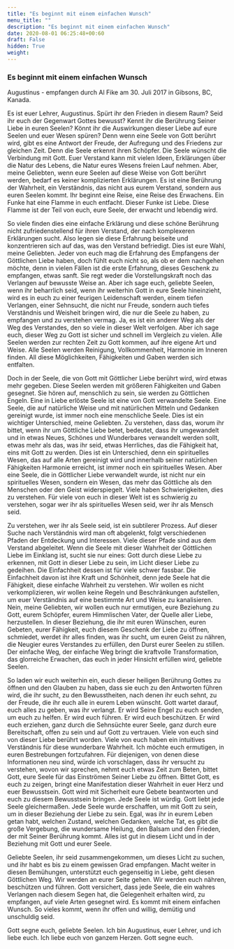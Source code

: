 ```yaml
---
title: "Es beginnt mit einem einfachen Wunsch"
menu_title: ""
description: "Es beginnt mit einem einfachen Wunsch"
date: 2020-08-01 06:25:48+00:60
draft: False
hidden: True
weight:
---
```

### Es beginnt mit einem einfachen Wunsch

Augustinus - empfangen durch Al Fike am 30. Juli 2017 in Gibsons, BC, Kanada.

Es ist euer Lehrer, Augustinus. Spürt ihr den Frieden in diesem Raum? Seid ihr euch der Gegenwart Gottes bewusst? Kennt ihr die Berührung Seiner Liebe in euren Seelen? Könnt ihr die Auswirkungen dieser Liebe auf eure Seelen und euer Wesen spüren? Denn wenn eine Seele von Gott berührt wird, gibt es eine Antwort der Freude, der Aufregung und des Friedens zur gleichen Zeit. Denn die Seele erkennt ihren Schöpfer. Die Seele wünscht die Verbindung mit Gott. Euer Verstand kann mit vielen Ideen, Erklärungen über die Natur des Lebens, die Natur eures Wesens freien Lauf nehmen. Aber, meine Geliebten, wenn eure Seelen auf diese Weise von Gott berührt werden, bedarf es keiner komplizierten Erklärungen. Es ist eine Berührung der Wahrheit, ein Verständnis, das nicht aus eurem Verstand, sondern aus euren Seelen kommt. Ihr beginnt eine Reise, eine Reise des Erwachens. Ein Funke hat eine Flamme in euch entfacht. Dieser Funke ist Liebe. Diese Flamme ist der Teil von euch, eure Seele, der erwacht und lebendig wird.

So viele finden dies eine einfache Erklärung und diese schöne Berührung nicht zufriedenstellend für ihren Verstand, der nach komplexeren Erklärungen sucht. Also legen sie diese Erfahrung beiseite und konzentrieren sich auf das, was den Verstand befriedigt. Dies ist eure Wahl, meine Geliebten. Jeder von euch mag die Erfahrung des Empfangens der Göttlichen Liebe haben, doch fühlt euch nicht so, als ob er dem nachgehen möchte, denn in vielen Fällen ist die erste Erfahrung, dieses Geschenk zu empfangen, etwas sanft. Sie regt weder die Vorstellungskraft noch das Verlangen auf bewusste Weise an. Aber ich sage euch, geliebte Seelen, wenn ihr beharrlich seid, wenn ihr weiterhin Gott in eure Seele hineinzieht, wird es in euch zu einer feurigen Leidenschaft werden, einem tiefen Verlangen, einer Sehnsucht, die nicht nur Freude, sondern auch tiefes Verständnis und Weisheit bringen wird, die nur die Seele zu haben, zu empfangen und zu verstehen vermag. Ja, es ist ein anderer Weg als der Weg des Verstandes, den so viele in dieser Welt verfolgen. Aber ich sage euch, dieser Weg zu Gott ist sicher und schnell im Vergleich zu vielen. Alle Seelen werden zur rechten Zeit zu Gott kommen, auf ihre eigene Art und Weise. Alle Seelen werden Reinigung, Vollkommenheit, Harmonie im Inneren finden. All diese Möglichkeiten, Fähigkeiten und Gaben werden sich entfalten.

Doch in der Seele, die von Gott mit Göttlicher Liebe berührt wird, wird etwas mehr gegeben. Diese Seelen werden mit größeren Fähigkeiten und Gaben gesegnet. Sie hören auf, menschlich zu sein, sie werden zu Göttlichen Engeln. Eine in Liebe erlöste Seele ist eine von Gott verwandelte Seele. Eine Seele, die auf natürliche Weise und mit natürlichen Mitteln und Gedanken gereinigt wurde, ist immer noch eine menschliche Seele. Dies ist ein wichtiger Unterschied, meine Geliebten. Zu verstehen, dass das, worum ihr bittet, wenn ihr um Göttliche Liebe betet, bedeutet, dass ihr umgewandelt und in etwas Neues, Schönes und Wunderbares verwandelt werden sollt, etwas mehr als das, was ihr seid, etwas Herrliches, das die Fähigkeit hat, eins mit Gott zu werden. Dies ist ein Unterschied, denn ein spirituelles Wesen, das auf alle Arten gereinigt wird und innerhalb seiner natürlichen Fähigkeiten Harmonie erreicht, ist immer noch ein spirituelles Wesen. Aber eine Seele, die in Göttlicher Liebe verwandelt wurde, ist nicht nur ein spirituelles Wesen, sondern ein Wesen, das mehr das Göttliche als den Menschen oder den Geist widerspiegelt. Viele haben Schwierigkeiten, dies zu verstehen. Für viele von euch in dieser Welt ist es schwierig zu verstehen, sogar wer ihr als spirituelles Wesen seid, wer ihr als Mensch seid.

Zu verstehen, wer ihr als Seele seid, ist ein subtilerer Prozess. Auf dieser Suche nach Verständnis wird man oft abgelenkt, folgt verschiedenen Pfaden der Entdeckung und Interessen. Viele dieser Pfade sind aus dem Verstand abgeleitet. Wenn die Seele mit dieser Wahrheit der Göttlichen Liebe im Einklang ist, sucht sie nur eines: Gott durch diese Liebe zu erkennen, mit Gott in dieser Liebe zu sein, im Licht dieser Liebe zu gedeihen. Die Einfachheit dessen ist für viele schwer fassbar. Die Einfachheit davon ist ihre Kraft und Schönheit, denn jede Seele hat die Fähigkeit, diese einfache Wahrheit zu verstehen. Wir wollen es nicht verkomplizieren, wir wollen keine Regeln und Beschränkungen aufstellen, um euer Verständnis auf eine bestimmte Art und Weise zu kanalisieren. Nein, meine Geliebten, wir wollen euch nur ermutigen, eure Beziehung zu Gott, eurem Schöpfer, eurem Himmlischen Vater, der Quelle aller Liebe, herzustellen. In dieser Beziehung, die ihr mit euren Wünschen, euren Gebeten, eurer Fähigkeit, euch diesem Geschenk der Liebe zu öffnen, schmiedet, werdet ihr alles finden, was ihr sucht, um euren Geist zu nähren, die Neugier eures Verstandes zu erfüllen, den Durst eurer Seelen zu stillen. Der einfache Weg, der einfache Weg bringt die kraftvolle Transformation, das glorreiche Erwachen, das euch in jeder Hinsicht erfüllen wird, geliebte Seelen.

So laden wir euch weiterhin ein, euch dieser heiligen Berührung Gottes zu öffnen und den Glauben zu haben, dass sie euch zu den Antworten führen wird, die ihr sucht, zu den Bewusstheiten, nach denen ihr euch sehnt, zu der Freude, die ihr euch alle in eurem Leben wünscht. Gott wartet darauf, euch alles zu geben, was ihr verlangt. Er wird Seine Engel zu euch senden, um euch zu helfen. Er wird euch führen. Er wird euch beschützen. Er wird euch erziehen, ganz durch die Sehnsüchte eurer Seele, ganz durch eure Bereitschaft, offen zu sein und auf Gott zu vertrauen. Viele von euch sind von dieser Liebe berührt worden. Viele von euch haben ein intuitives Verständnis für diese wunderbare Wahrheit. Ich möchte euch ermutigen, in euren Bestrebungen fortzufahren. Für diejenigen, von denen diese Informationen neu sind, würde ich vorschlagen, dass ihr versucht zu verstehen, wovon wir sprechen, nehmt euch etwas Zeit zum Beten, bittet Gott, eure Seele für das Einströmen Seiner Liebe zu öffnen. Bittet Gott, es euch zu zeigen, bringt eine Manifestation dieser Wahrheit in euer Herz und euer Bewusstsein. Gott wird mit Sicherheit eure Gebete beantworten und euch zu diesem Bewusstsein bringen. Jede Seele ist würdig. Gott liebt jede Seele gleichermaßen. Jede Seele wurde erschaffen, um mit Gott zu sein, um in dieser Beziehung der Liebe zu sein. Egal, was ihr in eurem Leben getan habt, welchen Zustand, welchen Gedanken, welche Tat, es gibt die große Vergebung, die wundersame Heilung, den Balsam und den Frieden, der mit Seiner Berührung kommt. Alles ist gut in diesem Licht und in der Beziehung mit Gott und eurer Seele.

Geliebte Seelen, ihr seid zusammengekommen, um dieses Licht zu suchen, und ihr habt es bis zu einem gewissen Grad empfangen. Macht weiter in diesen Bemühungen, unterstützt euch gegenseitig in Liebe, geht diesen Göttlichen Weg. Wir werden an eurer Seite gehen. Wir werden euch nähren, beschützen und führen. Gott versichert, dass jede Seele, die ein wahres Verlangen nach diesem Segen hat, die Gelegenheit erhalten wird, zu empfangen, auf viele Arten gesegnet wird. Es kommt mit einem einfachen Wunsch. So vieles kommt, wenn ihr offen und willig, demütig und unschuldig seid.

Gott segne euch, geliebte Seelen. Ich bin Augustinus, euer Lehrer, und ich liebe euch. Ich liebe euch von ganzem Herzen. Gott segne euch.
